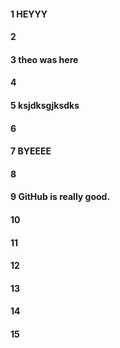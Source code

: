 #### 1 HEYYY
#### 2
#### 3 theo was here
#### 4
#### 5 ksjdksgjksdks
#### 6
#### 7 BYEEEE
#### 8
#### 9 GitHub is really good.
#### 10
#### 11
#### 12
#### 13
#### 14
#### 15
